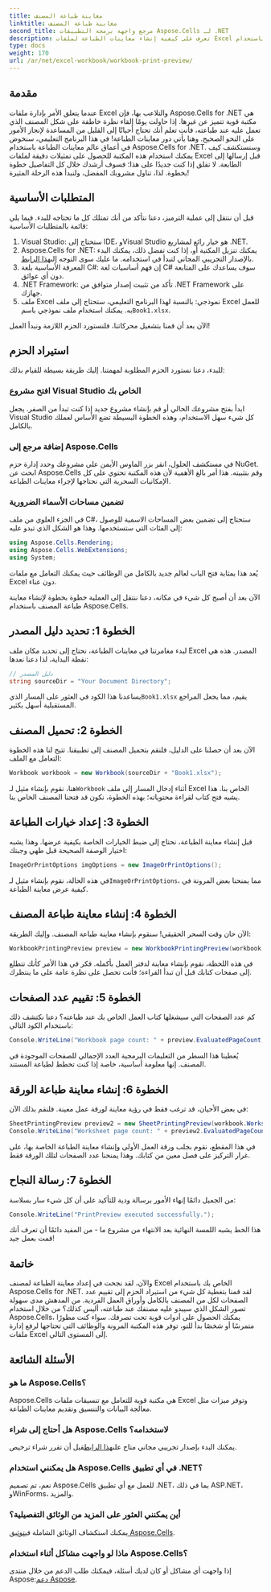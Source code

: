 ```yaml
---
title: معاينة طباعة المصنف
linktitle: معاينة طباعة المصنف
second_title: مرجع واجهة برمجة التطبيقات Aspose.Cells لـ .NET
description: تعرف على كيفية إنشاء معاينات الطباعة لملفات Excel باستخدام Aspose.Cells لـ .NET. تعرف على خطوات الترميز في برنامج تعليمي مفصل وسهل المتابعة.
type: docs
weight: 170
url: /ar/net/excel-workbook/workbook-print-preview/
---
```

## مقدمة

عندما يتعلق الأمر بإدارة ملفات Excel والتلاعب بها، فإن Aspose.Cells for .NET هي مكتبة قوية تتميز عن غيرها. إذا حاولت يومًا إلقاء نظرة خاطفة على شكل المصنف الذي تعمل عليه عند طباعته، فأنت تعلم أنك تحتاج أحيانًا إلى القليل من المساعدة لإنجاز الأمور على النحو الصحيح. وهنا يأتي دور معاينات الطباعة! في هذا البرنامج التعليمي، سنخوض في أعماق عالم معاينات الطباعة باستخدام Aspose.Cells for .NET. وسنستكشف كيف يمكنك استخدام هذه المكتبة للحصول على تمثيلات دقيقة لملفات Excel قبل إرسالها إلى الطابعة. لا تقلق إذا كنت جديدًا على هذا؛ فسوف أرشدك خلال كل التفاصيل خطوة بخطوة. لذا، تناول مشروبك المفضل، ولنبدأ هذه الرحلة المثيرة!

## المتطلبات الأساسية

قبل أن ننتقل إلى عملية الترميز، دعنا نتأكد من أنك تمتلك كل ما تحتاجه للبدء. فيما يلي قائمة بالمتطلبات الأساسية:

1. Visual Studio: ستحتاج إلى IDE، وVisual Studio هو خيار رائع لمشاريع .NET.
2.  Aspose.Cells for .NET: يمكنك تنزيل المكتبة أو، إذا كنت تفضل ذلك، يمكنك البدء بالإصدار التجريبي المجاني لتبدأ في استخدامه. ما عليك سوى التوجه إلى[هذا الرابط](https://releases.aspose.com).
3. المعرفة الأساسية بلغة C#: إن فهم أساسيات لغة C# سوف يساعدك على المتابعة دون أي عوائق.
4. .NET Framework: تأكد من تثبيت إصدار متوافق من .NET Framework على جهازك.
5.  ملف Excel نموذجي: بالنسبة لهذا البرنامج التعليمي، ستحتاج إلى ملف Excel للعمل به. يمكنك استخدام ملف نموذجي باسم`Book1.xlsx`.

الآن بعد أن قمنا بتشغيل محركاتنا، فلنستورد الحزم اللازمة ونبدأ العمل!

## استيراد الحزم

للبدء، دعنا نستورد الحزم المطلوبة لمهمتنا. إليك طريقة بسيطة للقيام بذلك:

### افتح مشروع Visual Studio الخاص بك

ابدأ بفتح مشروعك الحالي أو قم بإنشاء مشروع جديد إذا كنت تبدأ من الصفر. يجعل Visual Studio كل شيء سهل الاستخدام، وهذه الخطوة البسيطة تضع الأساس لعملك بالكامل.

### إضافة مرجع إلى Aspose.Cells

في مستكشف الحلول، انقر بزر الماوس الأيمن على مشروعك وحدد إدارة حزم NuGet. ابحث عن Aspose.Cells وقم بتثبيته. هذا أمر بالغ الأهمية لأن هذه المكتبة تحتوي على كل الإمكانيات السحرية التي نحتاجها لإجراء معاينات الطباعة.

### تضمين مساحات الأسماء الضرورية

في الجزء العلوي من ملف C#، ستحتاج إلى تضمين بعض المساحات الاسمية للوصول إلى الفئات التي ستستخدمها. وهذا هو الشكل الذي تبدو عليه:

```csharp
using Aspose.Cells.Rendering;
using Aspose.Cells.WebExtensions;
using System;
```

يُعد هذا بمثابة فتح الباب لعالم جديد بالكامل من الوظائف حيث يمكنك التعامل مع ملفات Excel دون عناء.

الآن بعد أن أصبح كل شيء في مكانه، دعنا ننتقل إلى العملية خطوة بخطوة لإنشاء معاينة طباعة المصنف باستخدام Aspose.Cells.

## الخطوة 1: تحديد دليل المصدر

لبدء مغامرتنا في معاينات الطباعة، نحتاج إلى تحديد مكان ملف Excel المصدر. هذه هي نقطة البداية، لذا دعنا نعدها:

```csharp
// دليل المصدر
string sourceDir = "Your Document Directory";
```

يساعدنا هذا الكود في العثور على المسار الذي`Book1.xlsx` يقيم، مما يجعل المراجع المستقبلية أسهل بكثير.

## الخطوة 2: تحميل المصنف

الآن بعد أن حصلنا على الدليل، فلنقم بتحميل المصنف إلى تطبيقنا. تتيح لنا هذه الخطوة التعامل مع الملف:

```csharp
Workbook workbook = new Workbook(sourceDir + "Book1.xlsx");
```

 هنا، نقوم بإنشاء مثيل لـ`Workbook` أثناء إدخال المسار إلى ملف Excel الخاص بنا. هذا يشبه فتح كتاب لقراءة محتوياته؛ بهذه الخطوة، نكون قد فتحنا المصنف الخاص بنا.

## الخطوة 3: إعداد خيارات الطباعة

قبل إنشاء معاينة الطباعة، نحتاج إلى ضبط الخيارات الخاصة بكيفية عرضها. وهذا يشبه اختيار الوصفة الصحيحة قبل طهي وجبتك:

```csharp
ImageOrPrintOptions imgOptions = new ImageOrPrintOptions();
```

 في هذه الحالة، نقوم بإنشاء مثيل لـ`ImageOrPrintOptions`، مما يمنحنا بعض المرونة في كيفية عرض معاينة الطباعة.

## الخطوة 4: إنشاء معاينة طباعة المصنف

الآن حان وقت السحر الحقيقي! سنقوم بإنشاء معاينة طباعة المصنف. وإليك الطريقة:

```csharp
WorkbookPrintingPreview preview = new WorkbookPrintingPreview(workbook, imgOptions);
```

في هذه اللحظة، نقوم بإنشاء معاينة لدفتر العمل بأكمله. فكر في هذا الأمر كأنك تتطلع إلى صفحات كتابك قبل أن تبدأ القراءة؛ فأنت تحصل على نظرة عامة على ما ينتظرك.

## الخطوة 5: تقييم عدد الصفحات

كم عدد الصفحات التي سيشغلها كتاب العمل الخاص بك عند طباعته؟ دعنا نكتشف ذلك باستخدام الكود التالي:

```csharp
Console.WriteLine("Workbook page count: " + preview.EvaluatedPageCount);
```

يُعطينا هذا السطر من التعليمات البرمجية العدد الإجمالي للصفحات الموجودة في المصنف. إنها معلومة أساسية، خاصة إذا كنت تخطط لطباعة المستند.

## الخطوة 6: إنشاء معاينة طباعة الورقة

في بعض الأحيان، قد ترغب فقط في رؤية معاينة لورقة عمل معينة. فلنقم بذلك الآن:

```csharp
SheetPrintingPreview preview2 = new SheetPrintingPreview(workbook.Worksheets[0], imgOptions);
Console.WriteLine("Worksheet page count: " + preview2.EvaluatedPageCount);
```

في هذا المقطع، نقوم بجلب ورقة العمل الأولى وإنشاء معاينة الطباعة الخاصة بها، على غرار التركيز على فصل معين من كتابك. وهذا يمنحنا عدد الصفحات لتلك الورقة فقط.

## الخطوة 7: رسالة النجاح

من الجميل دائمًا إنهاء الأمور برسالة ودية للتأكيد على أن كل شيء سار بسلاسة:

```csharp
Console.WriteLine("PrintPreview executed successfully.");
```

هذا الخط يشبه اللمسة النهائية بعد الانتهاء من مشروع ما - من المفيد دائمًا أن تعرف أنك قمت بعمل جيد!

## خاتمة

والآن، لقد نجحت في إعداد معاينة الطباعة لمصنف Excel الخاص بك باستخدام Aspose.Cells for .NET. لقد قمنا بتغطية كل شيء من استيراد الحزم إلى تقييم عدد الصفحات لكل من المصنف بالكامل وأوراق العمل الفردية. من المدهش مدى سهولة تصور الشكل الذي سيبدو عليه مصنفك عند طباعته، أليس كذلك؟ من خلال استخدام Aspose.Cells، يمكنك الحصول على أدوات قوية تحت تصرفك. سواء كنت مطورًا متمرسًا أو شخصًا بدأ للتو، توفر هذه المكتبة المرونة والوظائف التي تحتاجها لرفع إدارة ملفات Excel إلى المستوى التالي.

## الأسئلة الشائعة

### ما هو Aspose.Cells؟
Aspose.Cells هي مكتبة قوية للتعامل مع تنسيقات ملفات Excel وتوفر ميزات مثل معالجة البيانات والتنسيق وتقديم معاينات الطباعة.

### هل أحتاج إلى شراء Aspose.Cells لاستخدامه؟
 يمكنك البدء بإصدار تجريبي مجاني متاح على[هذا الرابط](https://releases.aspose.com)قبل أن تقرر شراء ترخيص.

### هل يمكنني استخدام Aspose.Cells في أي تطبيق .NET؟
نعم، تم تصميم Aspose.Cells للعمل مع أي تطبيق .NET، بما في ذلك ASP.NET، وWinForms، والمزيد.

### أين يمكنني العثور على المزيد من الوثائق التفصيلية؟
 يمكنك استكشاف الوثائق الشاملة في[توثيق Aspose.Cells](https://reference.aspose.com/cells/net/).

### ماذا لو واجهت مشاكل أثناء استخدام Aspose.Cells؟
 إذا واجهت أي مشاكل أو كان لديك أسئلة، فيمكنك طلب الدعم من خلال منتدى Aspose:[دعم Aspose](https://forum.aspose.com/c/cells/9).